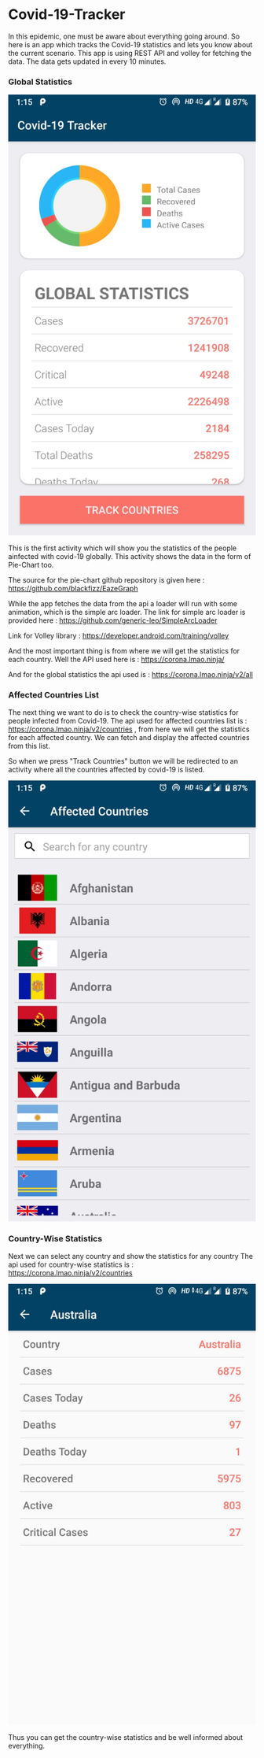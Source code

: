 # Covid-19-Tracker
In this epidemic, one must be aware about everything going around. 
So here is an app which tracks the Covid-19 statistics and lets you know about the current scenario. 
This app is using REST API and volley for fetching the data.
The data gets updated in every 10 minutes.

### Global Statistics

<img src="Project_Images/1.Global_Statistics.jpeg">

This is the first activity which will show you the statistics of the people ainfected with covid-19 globally. This activity shows the data
in the form of Pie-Chart too.

The source for the pie-chart github repository is given here : https://github.com/blackfizz/EazeGraph

While the app fetches the data from the api a loader will run with some animation, which is the simple arc loader. The link for simple arc
loader is provided here : https://github.com/generic-leo/SimpleArcLoader

Link for Volley library : https://developer.android.com/training/volley

And the most important thing is from where we will get the statistics for each country. Well the API used here is :
https://corona.lmao.ninja/

And for the global statistics the api used is : https://corona.lmao.ninja/v2/all

### Affected Countries List

The next thing we want to do is to check the country-wise statistics for people infected from Covid-19. 
The api used for affected countries list is : https://corona.lmao.ninja/v2/countries , from here we will get the statistics for each 
affected country. We can fetch and display the affected countries from this list.

So when we press "Track Countries" button we will be redirected to an activity where all the countries affected by covid-19 is listed.

<img src="Project_Images/2.Affected _Countries_List.jpeg">

### Country-Wise Statistics

Next we can select any country and show the statistics for any country
The api used for country-wise statistics is : https://corona.lmao.ninja/v2/countries

<img src="Project_Images/3.Particular_Country_Statistics.jpeg">

Thus you can get the country-wise statistics and be well informed about everything.
